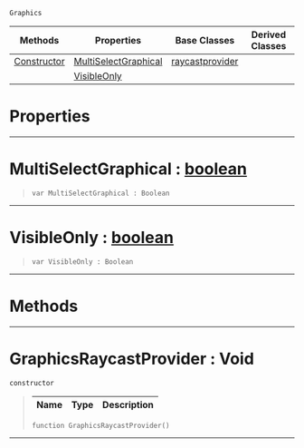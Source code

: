  `Graphics`

|Methods|Properties|Base Classes|Derived Classes|
|---|---|---|---|
|[ Constructor](https://plasmaengine.github.io/PlasmaDocs/Plasma1/C++/code_reference/class_reference/graphicsraycastprovider.markdown#graphicsraycastprovider)|[ MultiSelectGraphical](https://plasmaengine.github.io/PlasmaDocs/Plasma1/C++/code_reference/class_reference/graphicsraycastprovider.markdown#multiselectgraphical-zer)|[raycastprovider](https://plasmaengine.github.io/PlasmaDocs/Plasma1/C++/code_reference/class_reference/raycastprovider.markdown)| |
| |[ VisibleOnly](https://plasmaengine.github.io/PlasmaDocs/Plasma1/C++/code_reference/class_reference/graphicsraycastprovider.markdown#visibleonly-plasma-engine)| | |


 #  Properties


---  
 #  MultiSelectGraphical : [boolean](https://plasmaengine.github.io/PlasmaDocs/Plasma1/C++/code_reference/lightning_base_types/boolean.markdown)

> 
> ``` lang=cpp, name=Lightning
> var MultiSelectGraphical : Boolean


---  
 #  VisibleOnly : [boolean](https://plasmaengine.github.io/PlasmaDocs/Plasma1/C++/code_reference/lightning_base_types/boolean.markdown)

> 
> ``` lang=cpp, name=Lightning
> var VisibleOnly : Boolean


---  
 #  Methods


---  
 #  GraphicsRaycastProvider : Void

 `constructor`

> 
> |Name|Type|Description|
> |---|---|---|
> ``` lang=cpp, name=Lightning
> function GraphicsRaycastProvider()
> ``` 


---  
 

 
